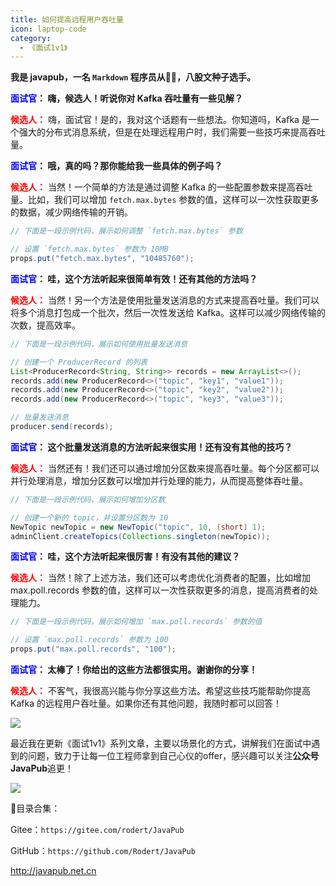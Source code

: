 ```yaml
---
title: 如何提高远程用户吞吐量
icon: laptop-code
category:
  - 《面试1v1》
---
```







**我是 javapub，一名 `Markdown` 程序员从👨‍💻，八股文种子选手。**






**<font color=blue>面试官</font>： 嗨，候选人！听说你对 Kafka 吞吐量有一些见解？**


**<font color=red>候选人：</font>** 嗨，面试官！是的，我对这个话题有一些想法。你知道吗，Kafka 是一个强大的分布式消息系统，但是在处理远程用户时，我们需要一些技巧来提高吞吐量。


**<font color=blue>面试官</font>： 哦，真的吗？那你能给我一些具体的例子吗？**


**<font color=red>候选人：</font>** 当然！一个简单的方法是通过调整 Kafka 的一些配置参数来提高吞吐量。比如，我们可以增加 `fetch.max.bytes` 参数的值，这样可以一次性获取更多的数据，减少网络传输的开销。

```java
// 下面是一段示例代码，展示如何调整 `fetch.max.bytes` 参数

// 设置 `fetch.max.bytes` 参数为 10MB
props.put("fetch.max.bytes", "10485760");
```

**<font color=blue>面试官</font>： 哇，这个方法听起来很简单有效！还有其他的方法吗？**


**<font color=red>候选人：</font>** 当然！另一个方法是使用批量发送消息的方式来提高吞吐量。我们可以将多个消息打包成一个批次，然后一次性发送给 Kafka。这样可以减少网络传输的次数，提高效率。

```java
// 下面是一段示例代码，展示如何使用批量发送消息

// 创建一个 ProducerRecord 的列表
List<ProducerRecord<String, String>> records = new ArrayList<>();
records.add(new ProducerRecord<>("topic", "key1", "value1"));
records.add(new ProducerRecord<>("topic", "key2", "value2"));
records.add(new ProducerRecord<>("topic", "key3", "value3"));

// 批量发送消息
producer.send(records);
```


**<font color=blue>面试官</font>： 这个批量发送消息的方法听起来很实用！还有没有其他的技巧？**

**<font color=red>候选人：</font>** 当然还有！我们还可以通过增加分区数来提高吞吐量。每个分区都可以并行处理消息，增加分区数可以增加并行处理的能力，从而提高整体吞吐量。

```java
// 下面是一段示例代码，展示如何增加分区数

// 创建一个新的 topic，并设置分区数为 10
NewTopic newTopic = new NewTopic("topic", 10, (short) 1);
adminClient.createTopics(Collections.singleton(newTopic));
```


**<font color=blue>面试官</font>： 哇，这个方法听起来很厉害！有没有其他的建议？**

**<font color=red>候选人：</font>** 当然！除了上述方法，我们还可以考虑优化消费者的配置，比如增加 max.poll.records 参数的值，这样可以一次性获取更多的消息，提高消费者的处理能力。

```java
// 下面是一段示例代码，展示如何增加 `max.poll.records` 参数的值

// 设置 `max.poll.records` 参数为 100
props.put("max.poll.records", "100");
```


**<font color=blue>面试官</font>： 太棒了！你给出的这些方法都很实用。谢谢你的分享！**

**<font color=red>候选人：</font>** 不客气，我很高兴能与你分享这些方法。希望这些技巧能帮助你提高 Kafka 的远程用户吞吐量。如果你还有其他问题，我随时都可以回答！



![](https://ghproxy.com/https://raw.githubusercontent.com/Rodert/javapub_oss/main/other/37.jpg?raw=true)


最近我在更新《面试1v1》系列文章，主要以场景化的方式，讲解我们在面试中遇到的问题，致力于让每一位工程师拿到自己心仪的offer，感兴趣可以关注**公众号JavaPub**追更！


![](https://ghproxy.com/https://raw.githubusercontent.com/Rodert/javapub_oss/main/common/javapub-qr-code.png?raw=true)


🎁目录合集：

Gitee：`https://gitee.com/rodert/JavaPub`

GitHub：`https://github.com/Rodert/JavaPub`


<http://javapub.net.cn>


